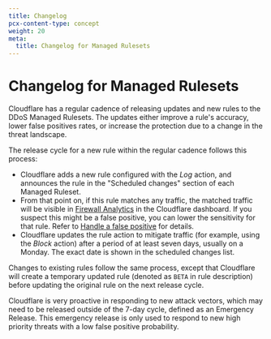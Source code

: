 ```yaml
---
title: Changelog
pcx-content-type: concept
weight: 20
meta:
  title: Changelog for Managed Rulesets
---
```


# Changelog for Managed Rulesets

Cloudflare has a regular cadence of releasing updates and new rules to the DDoS Managed Rulesets. The updates either improve a rule's accuracy, lower false positives rates, or increase the protection due to a change in the threat landscape.

The release cycle for a new rule within the regular cadence follows this process:

* Cloudflare adds a new rule configured with the _Log_ action, and announces the rule in the "Scheduled changes" section of each Managed Ruleset.
* From that point on, if this rule matches any traffic, the matched traffic will be visible in [Firewall Analytics](/waf/analytics/paid-plans/) in the Cloudflare dashboard. If you suspect this might be a false positive, you can lower the sensitivity for that rule. Refer to [Handle a false positive](/ddos-protection/managed-rulesets/adjust-rules/false-positive/) for details.
* Cloudflare updates the rule action to mitigate traffic (for example, using the _Block_ action) after a period of at least seven days, usually on a Monday. The exact date is shown in the scheduled changes list.

Changes to existing rules follow the same process, except that Cloudflare will create a temporary updated rule (denoted as `BETA` in rule description) before updating the original rule on the next release cycle.

Cloudflare is very proactive in responding to new attack vectors, which may need to be released outside of the 7-day cycle, defined as an Emergency Release. This emergency release is only used to respond to new high priority threats with a low false positive probability.
